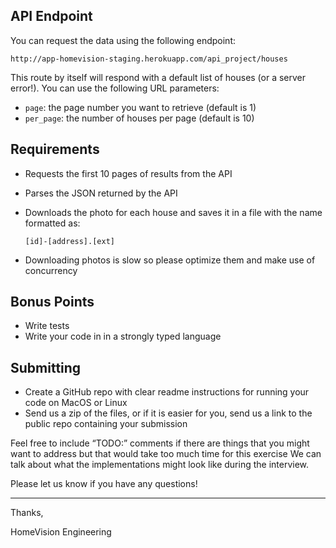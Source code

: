 ## API Endpoint

You can request the data using the following endpoint:

```
http://app-homevision-staging.herokuapp.com/api_project/houses
```

This route by itself will respond with a default list of houses (or a server error!). You can use the following URL
parameters:

- `page`: the page number you want to retrieve (default is 1)
- `per_page`: the number of houses per page (default is 10)

## Requirements

- Requests the first 10 pages of results from the API
- Parses the JSON returned by the API
- Downloads the photo for each house and saves it in a file with the name formatted as:

  `[id]-[address].[ext]`

- Downloading photos is slow so please optimize them and make use of concurrency

## Bonus Points

- Write tests
- Write your code in in a strongly typed language

## Submitting

- Create a GitHub repo with clear readme instructions for running your code on MacOS or Linux
- Send us a zip of the files, or if it is easier for you, send us a link to the public repo containing your submission

Feel free to include “TODO:” comments if there are things that you might want to address but that would take too much
time for this exercise We can talk about what the implementations might look like during the interview.

Please let us know if you have any questions!

---

Thanks,

HomeVision Engineering
